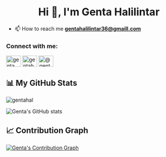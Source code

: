 <h1 align="center">Hi 👋, I'm Genta Halilintar</h1>

- 📫 How to reach me **gentahalilintar36@gmaill.com**

<h3 align="left">Connect with me:</h3>
<p align="left">
<a href="https://www.linkedin.com/in/genta-halilintar/" target="blank"><img align="center" src="https://raw.githubusercontent.com/rahuldkjain/github-profile-readme-generator/master/src/images/icons/Social/linked-in-alt.svg" alt="genta halilintar" height="30" width="40" /></a>
<a href="https://dribbble.com/gentahall" target="blank"><img align="center" src="https://raw.githubusercontent.com/rahuldkjain/github-profile-readme-generator/master/src/images/icons/Social/dribbble.svg" alt="gentahall" height="30" width="40" /></a>
<a href="https://medium.com/@gentahalilintar36" target="blank"><img align="center" src="https://raw.githubusercontent.com/rahuldkjain/github-profile-readme-generator/master/src/images/icons/Social/medium.svg" alt="@gentahalilintar36" height="30" width="40" /></a>
</p>

## 📊 My GitHub Stats

<p><img align="center" src="https://github-readme-streak-stats.herokuapp.com/?user=gentahal&" alt="gentahal" /></p>

![Genta's GitHub stats](https://github-readme-stats.vercel.app/api?username=gentahal&show_icons=true&theme=radical)

## 📈 Contribution Graph

[![Genta's Contribution Graph](https://github-readme-activity-graph.vercel.app/graph?username=gentahal&theme=github-compact)](https://github.com/Ashutosh00710/github-readme-activity-graph)


